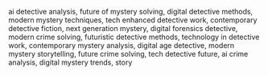 ai detective analysis, future of mystery solving, digital detective methods, modern mystery techniques, tech enhanced detective work, contemporary detective fiction, next generation mystery, digital forensics detective, modern crime solving, futuristic detective methods, technology in detective work, contemporary mystery analysis, digital age detective, modern mystery storytelling, future crime solving, tech detective future, ai crime analysis, digital mystery trends, story

